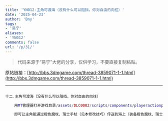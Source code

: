 ```yaml
---
title: 'YN012-主角可渡海（没有什么可以阻挡，你对自由的向往）'
date: '2025-04-23'
author: 'Bny'
tags:
- '易宁'
aliases:
- 'YN012'
comments: false
url: '/p/31/'
---
```


> 代码来源于“易宁”大佬的分享，仅供学习，不要直接复制粘贴。

原帖链接：[http://bbs.3dmgame.com/thread-3859071-1-1.html](http://bbs.3dmgame.com/thread-3859071-1-1.html)

---

```lua  

十二.主角可渡海（没有什么可以阻挡，你对自由的向往）

	用MT管理器打开游戏目录/assets/DLC0002/scripts/components/playeractionpicker.lua文件，将共2句passable = tile ~= GROUND.IMPASSABLE均替换为passable = tile >= GROUND.IMPASSABLE

	即可让主角能通过橙色魔杖、瑞士手杖（见本修改技巧）传送到海上（装备橙色魔杖、瑞士手杖后鼠标右键点海面），并能够行在水上，连地下的沟壑也无法阻挡。注意要替换的语句有2句，千万别只替换了1句哦

```  

